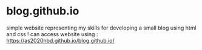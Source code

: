 # blog.github.io

simple website representing my skills for developing a small  blog using html and css !
can access website using : https://as2020hbd.github.io/blog.github.io/
